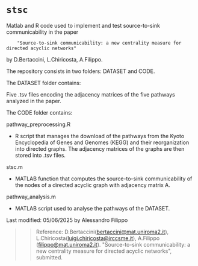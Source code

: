 `stsc` 
==========

Matlab and R code used to implement and test source-to-sink communicability in the paper

		"Source-to-sink communicability: a new centrality measure for directed acyclic networks" 

by D.Bertaccini, L.Chiricosta, A.Filippo.

The repository consists in two folders: DATASET and CODE.

The DATASET folder contains:

Five .tsv files encoding the adjacency matrices of the five pathways analyzed in the paper.

The CODE folder contains: 

pathway_preprocessing.R 	
- R script that manages the download of the pathways from the Kyoto Encyclopedia of Genes and Genomes (KEGG) and their reorganization into directed graphs. The adjacency matrices of the graphs are then stored into .tsv files.

stsc.m
- MATLAB function that computes the source-to-sink communicability of the nodes of a directed acyclic graph with adjacency matrix A. 

pathway_analysis.m
- MATLAB script used to analyse the pathways of the DATASET. 

Last modified: 05/06/2025 by Alessandro Filippo 

>> Reference:
>>  D.Bertaccini(bertaccini@mat.uniroma2.it), L.Chiricosta(luigi.chiricosta@irccsme.it), A.Filippo (filippo@mat.uniroma2.it). "Source-to-sink communicability: a new centrality measure for directed acyclic networks", submitted.
>> 
